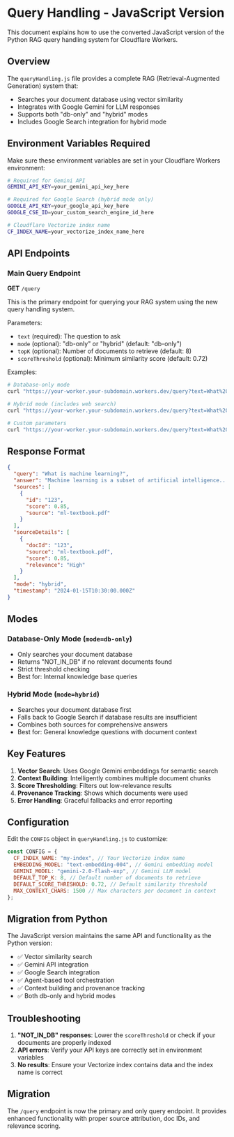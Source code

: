# Query Handling - JavaScript Version

This document explains how to use the converted JavaScript version of the Python RAG query handling system for Cloudflare Workers.

## Overview

The `queryHandling.js` file provides a complete RAG (Retrieval-Augmented Generation) system that:
- Searches your document database using vector similarity
- Integrates with Google Gemini for LLM responses
- Supports both "db-only" and "hybrid" modes
- Includes Google Search integration for hybrid mode

## Environment Variables Required

Make sure these environment variables are set in your Cloudflare Workers environment:

```bash
# Required for Gemini API
GEMINI_API_KEY=your_gemini_api_key_here

# Required for Google Search (hybrid mode only)
GOOGLE_API_KEY=your_google_api_key_here
GOOGLE_CSE_ID=your_custom_search_engine_id_here

# Cloudflare Vectorize index name
CF_INDEX_NAME=your_vectorize_index_name_here
```

## API Endpoints

### Main Query Endpoint

**GET** `/query`

This is the primary endpoint for querying your RAG system using the new query handling system.

Parameters:
- `text` (required): The question to ask
- `mode` (optional): "db-only" or "hybrid" (default: "db-only")
- `topK` (optional): Number of documents to retrieve (default: 8)
- `scoreThreshold` (optional): Minimum similarity score (default: 0.72)

Examples:

```bash
# Database-only mode
curl "https://your-worker.your-subdomain.workers.dev/query?text=What%20is%20machine%20learning?&mode=db-only"

# Hybrid mode (includes web search)
curl "https://your-worker.your-subdomain.workers.dev/query?text=What%20is%20machine%20learning?&mode=hybrid"

# Custom parameters
curl "https://your-worker.your-subdomain.workers.dev/query?text=What%20is%20AI?&mode=hybrid&topK=5&scoreThreshold=0.8"
```

## Response Format

```json
{
  "query": "What is machine learning?",
  "answer": "Machine learning is a subset of artificial intelligence...",
  "sources": [
    {
      "id": "123",
      "score": 0.85,
      "source": "ml-textbook.pdf"
    }
  ],
  "sourceDetails": [
    {
      "docId": "123",
      "source": "ml-textbook.pdf",
      "score": 0.85,
      "relevance": "High"
    }
  ],
  "mode": "hybrid",
  "timestamp": "2024-01-15T10:30:00.000Z"
}
```

## Modes

### Database-Only Mode (`mode=db-only`)
- Only searches your document database
- Returns "NOT_IN_DB" if no relevant documents found
- Strict threshold checking
- Best for: Internal knowledge base queries

### Hybrid Mode (`mode=hybrid`)
- Searches your document database first
- Falls back to Google Search if database results are insufficient
- Combines both sources for comprehensive answers
- Best for: General knowledge questions with document context

## Key Features

1. **Vector Search**: Uses Google Gemini embeddings for semantic search
2. **Context Building**: Intelligently combines multiple document chunks
3. **Score Thresholding**: Filters out low-relevance results
4. **Provenance Tracking**: Shows which documents were used
5. **Error Handling**: Graceful fallbacks and error reporting

## Configuration

Edit the `CONFIG` object in `queryHandling.js` to customize:

```javascript
const CONFIG = {
  CF_INDEX_NAME: "my-index", // Your Vectorize index name
  EMBEDDING_MODEL: "text-embedding-004", // Gemini embedding model
  GEMINI_MODEL: "gemini-2.0-flash-exp", // Gemini LLM model
  DEFAULT_TOP_K: 8, // Default number of documents to retrieve
  DEFAULT_SCORE_THRESHOLD: 0.72, // Default similarity threshold
  MAX_CONTEXT_CHARS: 1500 // Max characters per document in context
};
```

## Migration from Python

The JavaScript version maintains the same API and functionality as the Python version:

- ✅ Vector similarity search
- ✅ Gemini API integration
- ✅ Google Search integration
- ✅ Agent-based tool orchestration
- ✅ Context building and provenance tracking
- ✅ Both db-only and hybrid modes

## Troubleshooting

1. **"NOT_IN_DB" responses**: Lower the `scoreThreshold` or check if your documents are properly indexed
2. **API errors**: Verify your API keys are correctly set in environment variables
3. **No results**: Ensure your Vectorize index contains data and the index name is correct

## Migration

The `/query` endpoint is now the primary and only query endpoint. It provides enhanced functionality with proper source attribution, doc IDs, and relevance scoring.
